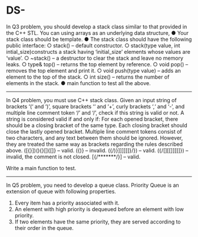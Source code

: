 # DS-
In Q3 problem, you should develop a stack class similar to that provided in the C++ STL. You can using
arrays as an underlying data structure,
● Your stack class should be template. 
● The stack class should have the following public interface:
○ stack() – default constructor.
○ stack(type value, int intial_size)constructs a stack having
‘initial_size’ elements whose values are ‘value’.
○ ~stack() – a destructor to clear the stack and leave no memory leaks.
○ type& top() – returns the top element by reference. 
○ void pop() – removes the top element and print it. 
○ void push(type value) – adds an element to the top of the stack.
○ int size() – returns the number of elements in the stack.
●  main function to test all the above.
__________________________________________________________________________________________
In Q4 problem, you must use C++ stack class.
Given an input string of brackets ‘(‘ and ‘)’, square brackets ‘‘ and ‘+’, curly brackets ‘,‘ and ‘-’, and multiple line comment token ‘/’ and ‘/’, 
check if this string is valid or not.
A string is considered valid if and only if:
For each opened bracket, there should be a closing bracket of the same type. 
Each closing bracket should close the lastly opened bracket. 
Multiple line comment tokens consist of two characters, and any text between them should be ignored. 
However, they are treated the same way as brackets regarding the rules described above.
([{}])(){}[]{[]} – valid.
({)} – invalid. ({/)}]]]]]]}/}) – valid. 
({/[][[]]]]]}) – invalid, the comment is not closed. 
[{/*******/}] – valid.

Write a main function to test.
__________________________________________________________________________________________
In Q5 problem, you need to develop a queue class.
Priority Queue is an extension of queue with following properties.
1. Every item has a priority associated with it.
2. An element with high priority is dequeued before an element with low priority.
3. If two elements have the same priority, they are served according to their order in the
queue.
